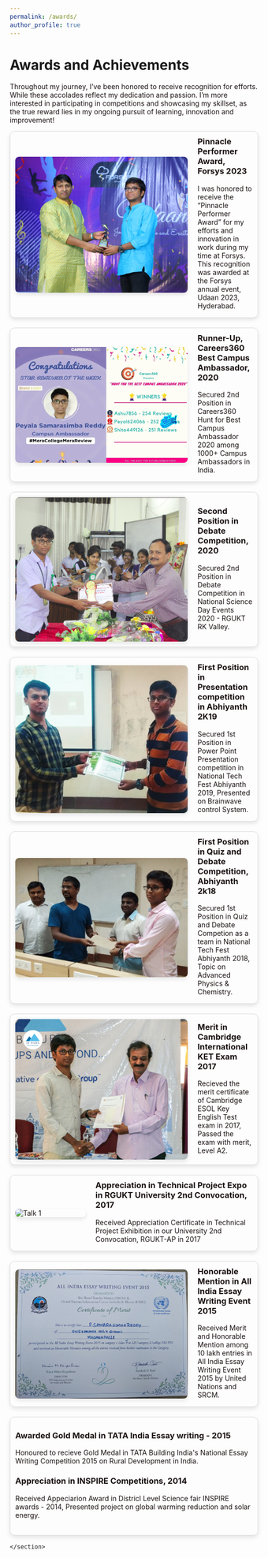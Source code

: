```yaml
---
permalink: /awards/
author_profile: true
---
```


<h1 class="page__title">Awards and Achievements</h1>
      

<section class="page__content" itemprop="text">
    <p style="font-size: 14px; color: #1B1212">Throughout my journey, I’ve been honored to receive recognition for efforts. While these accolades reflect my dedication and passion. I’m more interested in participating in competitions and showcasing my skillset, as the true reward lies in my ongoing pursuit of learning, innovation and improvement!</p>

<div class="talk-container">
<div class="talk-item" style="color: #1B1212;">
<img src="../images/forsys1.jpeg" alt="Talk 1" class="talk-image" />
<div class="talk-details">
  <h3>Pinnacle Performer Award, Forsys 2023</h3>
  <p>I was honored to receive the “Pinnacle Performer Award” for my efforts and innovation in work during my time at Forsys. This recognition was awarded at the Forsys annual event, Udaan 2023, Hyderabad.
</p>
</div>
</div>

<div class="talk-item" style="color: #1B1212;">
<img src="../images/careers360.jpg" alt="Talk 1" class="talk-image" />
<div class="talk-details">
  <h3>Runner-Up, Careers360 Best Campus Ambassador, 2020</h3>
  <p>Secured 2nd Position in Careers360 Hunt for Best Campus Ambassador 2020 among 1000+ Campus Ambassadors in India.
</p>
</div>
</div>

<div class="talk-item" style="color: #1B1212;">
<img src="../images/g2.png" alt="Talk 1" class="talk-image" />
<div class="talk-details">
  <h3>Second Position in Debate Competition, 2020</h3>
  <p>Secured 2nd Position in Debate Competition in National Science Day Events 2020 - RGUKT RK Valley.
</p>
</div>
</div>

<div class="talk-item" style="color: #1B1212;">
<img src="../images/g7.jpg" alt="Talk 1" class="talk-image" />
<div class="talk-details">
  <h3>First Position in Presentation competition in Abhiyanth 2K19</h3>
  <p>Secured 1st Position in Power Point Presentation competition in National Tech Fest Abhiyanth 2019, Presented on Brainwave control System.
</p>
</div>
</div>

<div class="talk-item" style="color: #1B1212;">
<img src="../images/g3.jpeg" alt="Talk 1" class="talk-image" />
<div class="talk-details">
  <h3>First Position in Quiz and Debate Competition, Abhiyanth 2k18</h3>
  <p>Secured 1st Position in Quiz and Debate Competion as a team in National Tech Fest Abhiyanth 2018, Topic on Advanced Physics & Chemistry.
</p>
</div>
</div>
<div class="talk-item" style="color: #1B1212;">
  <img src="../images/g1.jpg" alt="Talk 1" class="talk-image" />
  <div class="talk-details">
    <h3>Merit in Cambridge International KET Exam 2017</h3>
    <p>Recieved the merit certificate of Cambridge ESOL Key English Test exam in 2017, Passed the exam with merit, Level A2.
  </p>
  </div>
  </div>
<div class="talk-item" style="color: #1B1212;">
<img src="../images/g5.jpg" alt="Talk 1" class="talk-image" />
<div class="talk-details">
  <h3>Appreciation in Technical Project Expo in RGUKT University 2nd Convocation, 2017 </h3>
  <p>Received Appreciation Certificate in Technical Project Exhibition in our University 2nd Convocation, RGUKT-AP in 2017
</p>
</div>
</div>

<div class="talk-item" style="color: #1B1212;">
<img src="../images/g8.jpg" alt="Talk 1" class="talk-image" />
<div class="talk-details">
  <h3>Honorable Mention in All India Essay Writing Event 2015</h3>
  <p>Received Merit and Honorable Mention among 10 lakh entries in All India Essay Writing Event 2015 by United Nations and SRCM.
</p>
</div>
</div>

<div class="talk-item" style="color: #1B1212;">
<div class="talk-details">
  <br>
  <h3>Awarded Gold Medal in TATA India Essay writing - 2015</h3>
  <p>Honoured to recieve Gold Medal in TATA Building India's National Essay Writing Competition 2015 on Rural Development in India.
</p><br>
<h3>Appreciation in INSPIRE Competitions, 2014</h3>
<p>Received Appeciarion Award in Districl Level Science fair INSPIRE awards - 2014, Presented project on global warming reduction and solar energy.
</p>
<br>
</div>
</div>


</div>

<style>
.talk-container {
display: flex;
flex-direction: column;
gap: 20px;
}

.talk-item {
display: flex;
align-items: center;
padding: 10px;
border: 1px solid #ddd;
border-radius: 10px;
box-shadow: 0 4px 8px rgba(0,0,0,0.1);
transition: box-shadow 0.3s ease-in-out;
}

.talk-item:hover {
box-shadow: 0 8px 16px rgba(0,0,0,0.2);
}

.talk-image {
width: 350px;
margin-right: 20px;
border-radius: 8px;
box-shadow: 0 4px 8px rgba(0,0,0,0.1);
}

.talk-details {
flex-grow: 1;
}

.talk-details h3 {
margin-top: 0;
}

.talk-details p {
margin: 5px 0;
font-size: 14px;
}
</style>


      
    </section>

  </div>
</div>
